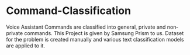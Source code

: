 # Command-Classification
Voice Assistant Commands are classified into general, private and non‐private commands. This Project is given by Samsung Prism to us. Dataset for the problem is created manually and various text classification models are applied to it.
